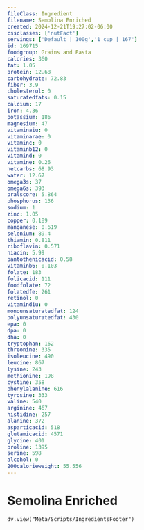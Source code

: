 ```yaml
---
fileClass: Ingredient
filename: Semolina Enriched
created: 2024-12-21T19:27:02-06:00
cssclasses: ['nutFact']
servings: ['Default | 100g','1 cup | 167']
id: 169715
foodgroup: Grains and Pasta
calories: 360
fat: 1.05
protein: 12.68
carbohydrate: 72.83
fiber: 3.9
cholesterol: 0
saturatedfats: 0.15
calcium: 17
iron: 4.36
potassium: 186
magnesium: 47
vitaminaiu: 0
vitaminarae: 0
vitaminc: 0
vitaminb12: 0
vitamind: 0
vitamine: 0.26
netcarbs: 68.93
water: 12.67
omega3s: 37
omega6s: 393
pralscore: 5.864
phosphorus: 136
sodium: 1
zinc: 1.05
copper: 0.189
manganese: 0.619
selenium: 89.4
thiamin: 0.811
riboflavin: 0.571
niacin: 5.99
pantothenicacid: 0.58
vitaminb6: 0.103
folate: 183
folicacid: 111
foodfolate: 72
folatedfe: 261
retinol: 0
vitamindiu: 0
monounsaturatedfat: 124
polyunsaturatedfat: 430
epa: 0
dpa: 0
dha: 0
tryptophan: 162
threonine: 335
isoleucine: 490
leucine: 867
lysine: 243
methionine: 198
cystine: 358
phenylalanine: 616
tyrosine: 333
valine: 540
arginine: 467
histidine: 257
alanine: 372
asparticacid: 518
glutamicacid: 4571
glycine: 401
proline: 1395
serine: 598
alcohol: 0
200calorieweight: 55.556
---
```


# Semolina Enriched

```dataviewjs
dv.view("Meta/Scripts/IngredientsFooter")
```